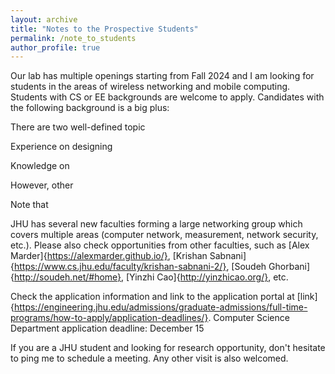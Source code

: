 ```yaml
---
layout: archive
title: "Notes to the Prospective Students"
permalink: /note_to_students
author_profile: true
---
```


Our lab has multiple openings starting from Fall 2024 and I am looking for students in the areas of wireless networking and mobile computing. Students with CS or EE backgrounds are welcome to apply. 
Candidates with the following background is a big plus:

There are two well-defined topic

Experience on designing 

Knowledge on 

However, other 

Note that 

JHU has several new faculties forming a large networking group which covers multiple areas (computer network, measurement, network security, etc.). Please also check opportunities from other faculties, such as [Alex Marder]{https://alexmarder.github.io/}, [Krishan Sabnani]{https://www.cs.jhu.edu/faculty/krishan-sabnani-2/}, [Soudeh Ghorbani]{http://soudeh.net/#home}, [Yinzhi Cao]{http://yinzhicao.org/}, etc.

Check the application information and link to the application portal at [link]{https://engineering.jhu.edu/admissions/graduate-admissions/full-time-programs/how-to-apply/application-deadlines/}.
Computer Science Department application deadline: December 15

If you are a JHU student and looking for research opportunity, don't hesitate to ping me to schedule a meeting. Any other visit is also welcomed.